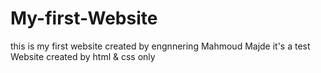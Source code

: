 # My-first-Website
this is my first website
created by engnnering Mahmoud Majde
it's a test Website
created by html & css only
